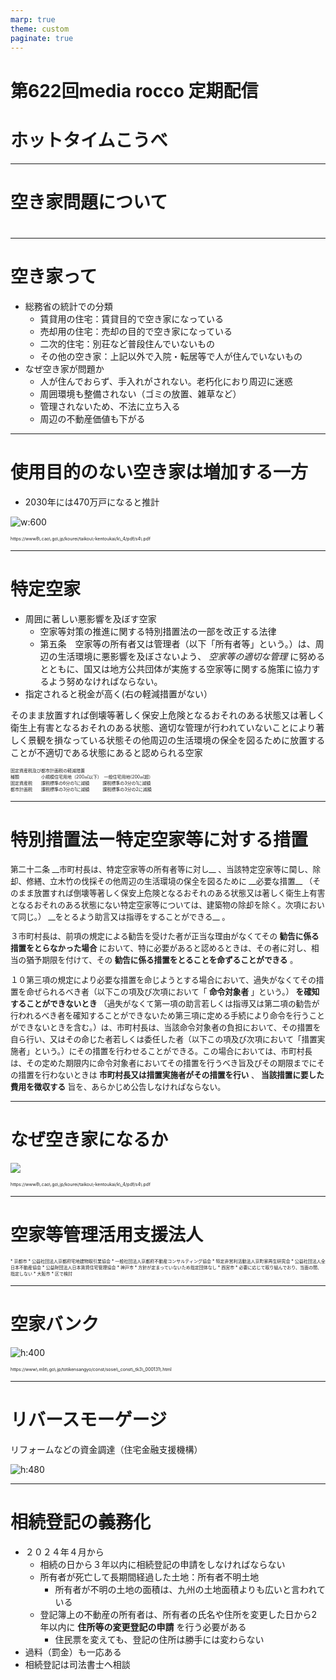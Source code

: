 ```yaml
---
marp: true
theme: custom
paginate: true
---
```

<!-- _class: title -->
# 第622回media rocco 定期配信

# ホットタイムこうべ


---


<!-- _class: title -->
# 空き家問題について

# 


---


# 空き家って

* 総務省の統計での分類
  * 賃貸用の住宅：賃貸目的で空き家になっている
  * 売却用の住宅：売却の目的で空き家になっている
  * 二次的住宅：別荘など普段住んでいないもの
  * その他の空き家：上記以外で入院・転居等で人が住んでいないもの
* なぜ空き家が問題か
  * 人が住んでおらず、手入れがされない。老朽化におり周辺に迷惑
  * 周囲環境も整備されない（ゴミの放置、雑草など）
  * 管理されないため、不法に立ち入る
  * 周辺の不動産価値も下がる


---


# 使用目的のない空き家は増加する一方

* 2030年には470万戸になると推計

![w:600](/slides/空き家問題について/images/presentation0.png)

<div style="font-size:0.5em">
https://www8\.cao\.go\.jp/kourei/taikou\-kentoukai/k\_4/pdf/s4\.pdf
</div>

---


# 特定空家

* 周囲に著しい悪影響を及ぼす空家
  * 空家等対策の推進に関する特別措置法の一部を改正する法律
  * 第五条　空家等の所有者又は管理者（以下「所有者等」という。）は、周辺の生活環境に悪影響を及ぼさないよう、 _空家等の適切な管理_ に努めるとともに、国又は地方公共団体が実施する空家等に関する施策に協力するよう努めなければならない。
* 指定されると税金が高く\(右の軽減措置がない）

<span style="color:#1A1A1C">そのまま放置すれば倒壊等著しく保安上危険となるおそれのある状態又は著しく衛生上有害となるおそれのある状態、適切な管理が行われていないことにより著しく景観を損なっている状態その他周辺の生活環境の保全を図るために放置することが不適切である状態にあると認められる空家</span>

<div style="font-size:0.5em">
 固定資産税及び都市計画税の軽減措置<br/>
 種類　　　　　小規模住宅用地（200㎡以下）　一般住宅用地(200㎡超）<br/>
 固定資産税　　課税標準の6分の1に減額　　　課税標準の3分の1に減額<br/>
 都市計画税　　課税標準の3分の1に減額　　　課税標準の3分の2に減額<br/>
</div>

---


# 特別措置法ー特定空家等に対する措置

<div style="font-size:0.9em">
第二十二条 __市町村長は、特定空家等の所有者等に対し__ 、当該特定空家等に関し、除却、修繕、立木竹の伐採その他周辺の生活環境の保全を図るために __必要な措置__ （そのまま放置すれば倒壊等著しく保安上危険となるおそれのある状態又は著しく衛生上有害となるおそれのある状態にない特定空家等については、建築物の除却を除く。次項において同じ。） __をとるよう助言又は指導をすることができる__ 。

３市町村長は、前項の規定による勧告を受けた者が正当な理由がなくてその __勧告に係る措置をとらなかった場合__ において、特に必要があると認めるときは、その者に対し、相当の猶予期限を付けて、その __勧告に係る措置をとることを命ずることができる__ 。

１０第三項の規定により必要な措置を命じようとする場合において、過失がなくてその措置を命ぜられるべき者（以下この項及び次項において「 __命令対象者__ 」という。） __を確知することができないとき__ （過失がなくて第一項の助言若しくは指導又は第二項の勧告が行われるべき者を確知することができないため第三項に定める手続により命令を行うことができないときを含む。）は、市町村長は、当該命令対象者の負担において、その措置を自ら行い、又はその命じた者若しくは委任した者（以下この項及び次項において「措置実施者」という。）にその措置を行わせることができる。この場合においては、市町村長は、その定めた期限内に命令対象者においてその措置を行うべき旨及びその期限までにその措置を行わないときは __市町村長又は措置実施者がその措置を行い__ 、 __当該措置に要した費用を徴収する__ 旨を、あらかじめ公告しなければならない。
</div>

---


# なぜ空き家になるか

![](/slides/空き家問題について/images/presentation1.png)

<div style="font-size:0.5em">
https://www8\.cao\.go\.jp/kourei/taikou\-kentoukai/k\_4/pdf/s4\.pdf
</div>

---


# 空家等管理活用支援法人

<div style="font-size:0.5em">
* 京都市
  * 公益社団法人京都府宅地建物取引業協会
  * 一般社団法人京都府不動産コンサルティング協会
  * 特定非営利活動法人京町家再生研究会
  * 公益社団法人全日本不動産協会
  * 公益財団法人日本賃貸住宅管理協会
* 神戸市
  * 方針が定まっていないため指定団体なし
* 西宮市
  * 必要に応じて取り組んでおり、当面の間、指定しない
* 大阪市
  * 区で検討
</div>


---



# 空家バンク

![h:400](/slides/空き家問題について/images/presentation2.png)

<div style="font-size:0.5em">
https://www\.mlit\.go\.jp/totikensangyo/const/sosei\_const\_tk3\_000131\.html
</div>

---


# リバースモーゲージ

リフォームなどの資金調達（住宅金融支援機構）

![h:480](/slides/空き家問題について/images/presentation5.png)


---


# 相続登記の義務化

* ２０２４年４月から
  * 相続の日から３年以内に相続登記の申請をしなければならない
  * 所有者が死亡して長期間経過した土地：所有者不明土地
    * 所有者が不明の土地の面積は、九州の土地面積よりも広いと言われている
  * 登記簿上の不動産の所有者は、所有者の氏名や住所を変更した日から2年以内に __住所等の変更登記の申請__ を行う必要がある
    * 住民票を変えても、登記の住所は勝手には変わらない
* 過料（罰金）も一応ある
* 相続登記は司法書士へ相談

